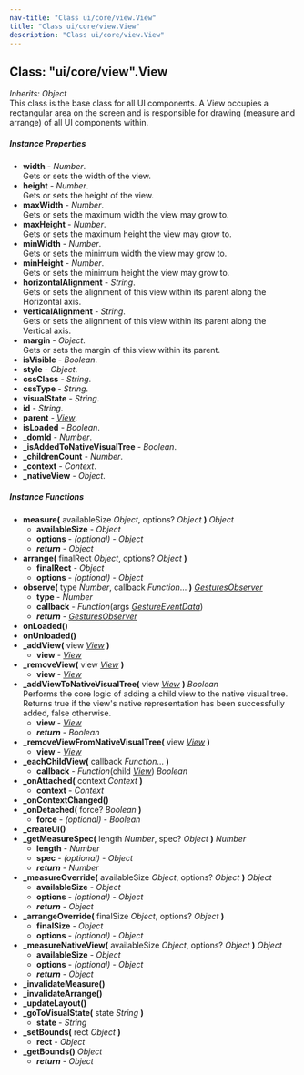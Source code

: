 ```yaml
---
nav-title: "Class ui/core/view.View"
title: "Class ui/core/view.View"
description: "Class ui/core/view.View"
---
```

## Class: "ui/core/view".View  
_Inherits:_ _Object_  
This class is the base class for all UI components. 
A View occupies a rectangular area on the screen and is responsible for drawing (measure and arrange) of all UI components within. 

##### Instance Properties
 - **width** - _Number_.    
  Gets or sets the width of the view.
 - **height** - _Number_.    
  Gets or sets the height of the view.
 - **maxWidth** - _Number_.    
  Gets or sets the maximum width the view may grow to.
 - **maxHeight** - _Number_.    
  Gets or sets the maximum height the view may grow to.
 - **minWidth** - _Number_.    
  Gets or sets the minimum width the view may grow to.
 - **minHeight** - _Number_.    
  Gets or sets the minimum height the view may grow to.
 - **horizontalAlignment** - _String_.    
  Gets or sets the alignment of this view within its parent along the Horizontal axis.
 - **verticalAlignment** - _String_.    
  Gets or sets the alignment of this view within its parent along the Vertical axis.
 - **margin** - _Object_.    
  Gets or sets the margin of this view within its parent.
 - **isVisible** - _Boolean_.
 - **style** - _Object_.
 - **cssClass** - _String_.
 - **cssType** - _String_.
 - **visualState** - _String_.
 - **id** - _String_.
 - **parent** - [_View_](../../../ui/core/view/View.md).
 - **isLoaded** - _Boolean_.
 - **_domId** - _Number_.
 - **_isAddedToNativeVisualTree** - _Boolean_.
 - **_childrenCount** - _Number_.
 - **_context** - _Context_.
 - **_nativeView** - _Object_.

##### Instance Functions
 - **measure(** availableSize _Object_, options? _Object_ **)** _Object_
   - **availableSize** - _Object_
   - **options** - _(optional)_ - _Object_
   - _**return**_ - _Object_
 - **arrange(** finalRect _Object_, options? _Object_ **)**
   - **finalRect** - _Object_
   - **options** - _(optional)_ - _Object_
 - **observe(** type _Number_, callback _Function_... **)** [_GesturesObserver_](../../../ui/gestures/GesturesObserver.md)
   - **type** - _Number_
   - **callback** - _Function_(args [_GestureEventData_](../../../ui/gestures/GestureEventData.md))
   - _**return**_ - [_GesturesObserver_](../../../ui/gestures/GesturesObserver.md)
 - **onLoaded()**
 - **onUnloaded()**
 - **_addView(** view [_View_](../../../ui/core/view/View.md) **)**
   - **view** - [_View_](../../../ui/core/view/View.md)
 - **_removeView(** view [_View_](../../../ui/core/view/View.md) **)**
   - **view** - [_View_](../../../ui/core/view/View.md)
 - **_addViewToNativeVisualTree(** view [_View_](../../../ui/core/view/View.md) **)** _Boolean_  
     Performs the core logic of adding a child view to the native visual tree. Returns true if the view's native representation has been successfully added, false otherwise.
   - **view** - [_View_](../../../ui/core/view/View.md)
   - _**return**_ - _Boolean_
 - **_removeViewFromNativeVisualTree(** view [_View_](../../../ui/core/view/View.md) **)**
   - **view** - [_View_](../../../ui/core/view/View.md)
 - **_eachChildView(** callback _Function_... **)**
   - **callback** - _Function_(child [_View_](../../../ui/core/view/View.md)) _Boolean_
 - **_onAttached(** context _Context_ **)**
   - **context** - _Context_
 - **_onContextChanged()**
 - **_onDetached(** force? _Boolean_ **)**
   - **force** - _(optional)_ - _Boolean_
 - **_createUI()**
 - **_getMeasureSpec(** length _Number_, spec? _Object_ **)** _Number_
   - **length** - _Number_
   - **spec** - _(optional)_ - _Object_
   - _**return**_ - _Number_
 - **_measureOverride(** availableSize _Object_, options? _Object_ **)** _Object_
   - **availableSize** - _Object_
   - **options** - _(optional)_ - _Object_
   - _**return**_ - _Object_
 - **_arrangeOverride(** finalSize _Object_, options? _Object_ **)**
   - **finalSize** - _Object_
   - **options** - _(optional)_ - _Object_
 - **_measureNativeView(** availableSize _Object_, options? _Object_ **)** _Object_
   - **availableSize** - _Object_
   - **options** - _(optional)_ - _Object_
   - _**return**_ - _Object_
 - **_invalidateMeasure()**
 - **_invalidateArrange()**
 - **_updateLayout()**
 - **_goToVisualState(** state _String_ **)**
   - **state** - _String_
 - **_setBounds(** rect _Object_ **)**
   - **rect** - _Object_
 - **_getBounds()** _Object_
   - _**return**_ - _Object_